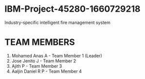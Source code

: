 # IBM-Project-45280-1660729218
Industry-specific intelligent fire management system

# TEAM MEMBERS

1. Mohamed Anas A - Team Member 1 (Leader)
2. Jose Jenito J - Team Member 2
3. Ajith P - Team Member 3
4. Aaljin Daniel R P - Team Member 4

